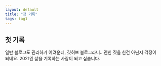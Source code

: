 ```yaml
---
layout: default
title: "첫 기록"
tags: tag1 
---
```


## 첫 기록

일반 블로그도 관리하기 어려운데, 깃허브 블로그라니.. 괜한 짓을 한건 아닌지 걱정이 되네요.
2021엔 삶을 기록하는 사람이 되고 싶습니다. 
